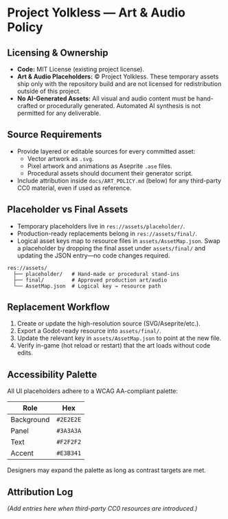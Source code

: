 # Project Yolkless — Art & Audio Policy

## Licensing & Ownership

- **Code:** MIT License (existing project license).
- **Art & Audio Placeholders:** © Project Yolkless. These temporary assets ship only with the repository build and are not licensed for redistribution outside of this project.
- **No AI-Generated Assets:** All visual and audio content must be hand-crafted or procedurally generated. Automated AI synthesis is not permitted for any deliverable.

## Source Requirements

- Provide layered or editable sources for every committed asset:
  - Vector artwork as `.svg`.
  - Pixel artwork and animations as Aseprite `.ase` files.
  - Procedural assets should document their generator script.
- Include attribution inside `docs/ART_POLICY.md` (below) for any third-party CC0 material, even if used as reference.

## Placeholder vs Final Assets

- Temporary placeholders live in `res://assets/placeholder/`.
- Production-ready replacements belong in `res://assets/final/`.
- Logical asset keys map to resource files in `assets/AssetMap.json`. Swap a placeholder by dropping the final asset under `assets/final/` and updating the JSON entry—no code changes required.

```
res://assets/
  ├── placeholder/   # Hand-made or procedural stand-ins
  ├── final/         # Approved production art/audio
  └── AssetMap.json  # Logical key → resource path
```

## Replacement Workflow

1. Create or update the high-resolution source (SVG/Aseprite/etc.).
2. Export a Godot-ready resource into `assets/final/`.
3. Update the relevant key in `assets/AssetMap.json` to point at the new file.
4. Verify in-game (hot reload or restart) that the art loads without code edits.

## Accessibility Palette

All UI placeholders adhere to a WCAG AA-compliant palette:

| Role | Hex |
| ---- | ---- |
| Background | `#2E2E2E` |
| Panel | `#3A3A3A` |
| Text | `#F2F2F2` |
| Accent | `#E3B341` |

Designers may expand the palette as long as contrast targets are met.

## Attribution Log

*(Add entries here when third-party CC0 resources are introduced.)*

